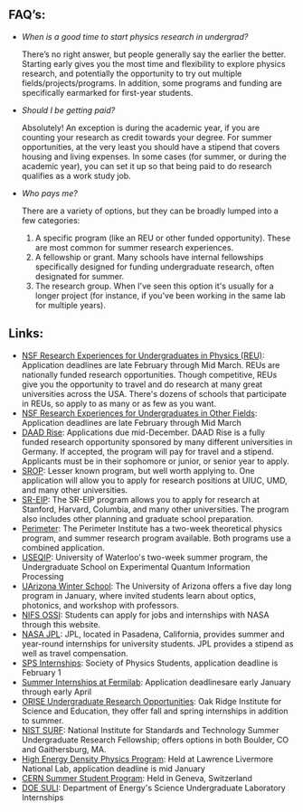 ## FAQ’s:
- *When is a good time to start physics research in undergrad?*

  There’s no right answer, but people generally say the earlier the better. Starting early gives you the most time and flexibility to explore physics research, and potentially the opportunity to try out multiple fields/projects/programs. In addition, some programs and funding are specifically earmarked for first-year students.
  
- *Should I be getting paid?*

  Absolutely! An exception is during the academic year, if you are counting your research as credit towards your degree. For summer opportunities, at the very least you should have a stipend that covers housing and living expenses. In some cases (for summer, or during the academic year), you can set it up so that being paid to do research qualifies as a work study job.

- *Who pays me?*
  
  There are a variety of options, but they can be broadly lumped into a few categories:
  1) A specific program (like an REU or other funded opportunity). These are most common for summer research experiences.
  2) A fellowship or grant. Many schools have internal fellowships specifically designed for funding undergraduate research, often designated for summer.
  3) The research group. When I've seen this option it's usually for a longer project (for instance, if you've been working in the same lab for multiple years). 

## Links:
- [NSF Research Experiences for Undergraduates in Physics (REU)](http://www.nsf.gov/crssprgm/reu/list_result.cfm?unitid=69): Application deadlines are late February through Mid March. REUs are nationally funded research opportunities. Though competitive, REUs give you the opportunity to travel and do research at many great universities across the USA. There's dozens of schools that participate in REUs, so apply to as many or as few as you want. 
- [NSF Research Experiences for Undergraduates in Other Fields](http://www.nsf.gov/crssprgm/reu/reu_search.cfm): Application deadlines are late February through Mid March
- [DAAD Rise](https://www.daad.de/rise/en/rise-germany/find-an-internship/): Applications due mid-December. DAAD Rise is a fully funded research opportunity sponsored by many different universities in Germany. If accepted, the program will pay for travel and a stipend. Applicants must be in their sophomore or junior, or senior year to apply. 
- [SROP](http://www.btaa.org/resources-for/students/srop/campus-profiles): Lesser known program, but well worth applying to. One application will allow you to apply for research positions at UIUC, UMD, and many other universities.
- [SR-EIP](https://www.theleadershipalliance.org/programs/summer-research): The SR-EIP program allows you to apply for research at Stanford, Harvard, Columbia, and many other universities. The program also includes other planning and graduate school preparation.
- [Perimeter](https://www.perimeterinstitute.ca/training/undergraduate-students/undergraduate-theoretical-physics-summer-program): The Perimeter Institute has a two-week theoretical physics program, and summer research program available. Both programs use a combined application.
- [USEQIP](https://uwaterloo.ca/institute-for-quantum-computing/programs/useqip): University of Waterloo's two-week summer program, the Undergraduate School on Experimental Quantum Information Processing
- [UArizona Winter School](https://wp.optics.arizona.edu/winter-school-workshop/media/): The University of Arizona offers a five day long program in January, where invited students learn about optics, photonics, and workshop with professors.
- [NIFS OSSI](https://intern.nasa.gov/ossi/web/public/main/): Students can apply for jobs and internships with NASA through this website.
- [NASA JPL](https://www.jpl.nasa.gov/edu/intern/apply/): JPL, located in Pasadena, California, provides summer and year-round internships for university students. JPL provides a stipend as well as travel compensation.
- [SPS Internships](http://www.spsnational.org/programs/internships): Society of Physics Students, application deadline is February 1
- [Summer Internships at Fermilab](https://interns.fnal.gov/): Application deadlinesare early January through early April
- [ORISE Undergraduate Research Opportunities](http://orise.orau.gov/science-education/internships-scholarships-fellowships/undergraduates.aspx/): Oak Ridge Institute for Science and Education, they offer fall and spring internships in addition to summer. 
- [NIST SURF](https://www.nist.gov/surf): National Institute for Standards and Technology Summer Undergraduate Research Fellowship; offers options in both Boulder, CO and Gaithersburg, MA.
- [High Energy Density Physics Program](https://www.llnl.gov/): Held at Lawrence Livermore National Lab, application deadline is mid January
- [CERN Summer Student Program](https://careers.cern/students): Held in Geneva, Switzerland
- [DOE SULI](http://science.energy.gov/wdts/suli/): Department of Energy's Science Undergraduate Laboratory Internships 
